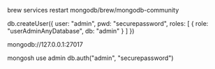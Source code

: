 brew services restart mongodb/brew/mongodb-community

db.createUser({
user: "admin",
pwd: "securepassword",
roles: [ { role: "userAdminAnyDatabase", db: "admin" } ]
})

mongodb://127.0.0.1:27017

mongosh
use admin
db.auth("admin", "securepassword")
